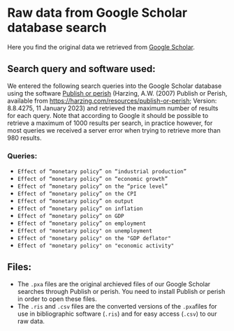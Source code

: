 # Raw data from Google Scholar database search

Here you find the original data we retrieved from [Google Scholar](https://scholar.google.com/).

## Search query and software used:

We entered the following search queries into the Google Scholar database using the software [Publish or perish]() (Harzing, A.W. (2007) Publish or Perish, available from https://harzing.com/resources/publish-or-perish; Version: 8.8.4275, 11 January 2023) and retrieved the maximum number of results for each query. Note that according to Google it should be possible to retrieve a maximum of 1000 results per search, in practice however, for most queries we received a server error when trying to retrieve more than 980 results.

### Queries: 

- `Effect of “monetary policy” on “industrial production”`
- `Effect of “monetary policy” on “economic growth”`
- `Effect of “monetary policy” on the “price level”`
- `Effect of “monetary policy” on the CPI`
- `Effect of “monetary policy” on output`
- `Effect of “monetary policy” on inflation`
- `Effect of “monetary policy” on GDP`
- `Effect of “monetary policy” on employment`
- `Effect of "monetary policy" on unemployment`
- `Effect of "monetary policy" on the "GDP deflator"`
- `Effect of "monetary policy" on "economic activity"`

## Files: 

- The `.pxa` files are the original archieved files of our Google Scholar searches through Publish or perish. You need to install Publish or perish in order to open these files.
- The `.ris` and `.csv` files are the converted versions of the `.pxa`files for use in bibliographic software (`.ris`) and for easy access (`.csv`) to our raw data.

